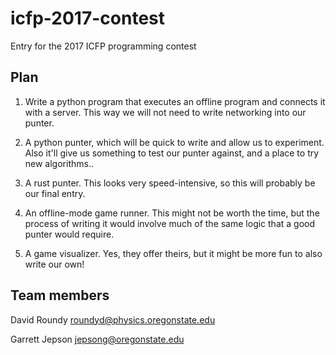 # icfp-2017-contest
Entry for the 2017 ICFP programming contest

## Plan

1. Write a python program that executes an offline program and
   connects it with a server.  This way we will not need to write
   networking into our punter.

2. A python punter, which will be quick to write and allow us to
   experiment.  Also it'll give us something to test our punter
   against, and a place to try new algorithms..

3. A rust punter.  This looks very speed-intensive, so this will
   probably be our final entry.

4. An offline-mode game runner.  This might not be worth the time, but
   the process of writing it would involve much of the same logic that
   a good punter would require.

5. A game visualizer.  Yes, they offer theirs, but it might be more
   fun to also write our own!

## Team members

David Roundy <roundyd@physics.oregonstate.edu>

Garrett Jepson <jepsong@oregonstate.edu>
